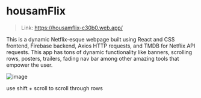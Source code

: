 # housamFlix

> Link: https://housamflix-c30b0.web.app/

This is a dynamic Netflix-esque webpage built using React and CSS frontend, Firebase backend, Axios HTTP requests, and TMDB for Netflix API requests. This app has tons of dynamic functionality like banners, scrolling rows, posters, trailers, fading nav bar among other amazing tools that empower the user.

![image](https://user-images.githubusercontent.com/61119272/172074833-a32b8b0e-1d40-47b9-a817-d5b867069e04.png)

use shift + scroll to scroll through rows
